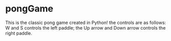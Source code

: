 # pongGame
This is the classic pong game created in Python!
the controls are as follows: W and S controls the left paddle; the Up arrow and Down arrow controls the right paddle.
